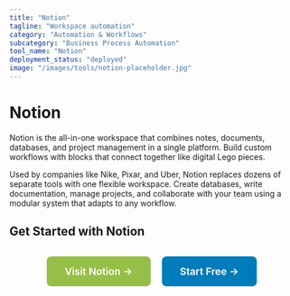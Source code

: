 ```yaml
---
title: "Notion"
tagline: "Workspace automation"
category: "Automation & Workflows"
subcategory: "Business Process Automation"
tool_name: "Notion"
deployment_status: "deployed"
image: "/images/tools/notion-placeholder.jpg"
---
```


# Notion

Notion is the all-in-one workspace that combines notes, documents, databases, and project management in a single platform. Build custom workflows with blocks that connect together like digital Lego pieces.

Used by companies like Nike, Pixar, and Uber, Notion replaces dozens of separate tools with one flexible workspace. Create databases, write documentation, manage projects, and collaborate with your team using a modular system that adapts to any workflow.

## Get Started with Notion

<div style="text-align: center; margin: 2rem 0;">
  <a href="https://www.notion.so" target="_blank" rel="noopener noreferrer" style="display: inline-block; background: #96BF47; color: white; padding: 1rem 2rem; text-decoration: none; border-radius: 8px; font-weight: 600; font-size: 1.1rem; margin-right: 1rem;">Visit Notion →</a>
  <a href="https://www.notion.so/signup" target="_blank" rel="noopener noreferrer" style="display: inline-block; background: #007cba; color: white; padding: 1rem 2rem; text-decoration: none; border-radius: 8px; font-weight: 600; font-size: 1.1rem;">Start Free →</a>
</div>